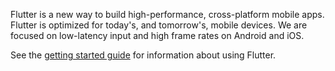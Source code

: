 Flutter is a new way to build high-performance, cross-platform mobile apps.
Flutter is optimized for today's, and tomorrow's, mobile devices. We are focused
on low-latency input and high frame rates on Android and iOS.

See the [getting started guide](https://flutter.io/getting-started/) for
information about using Flutter.
